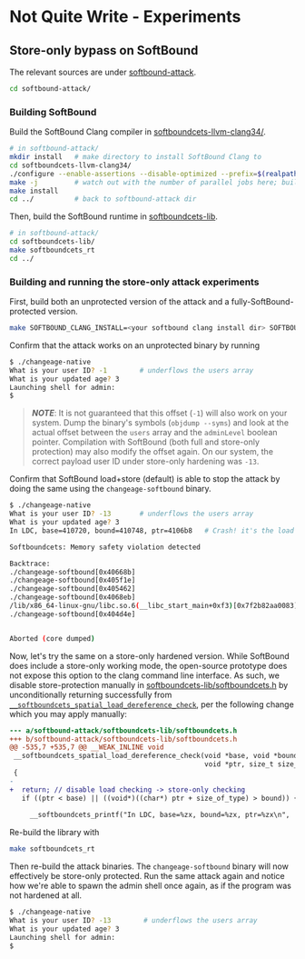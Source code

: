 # Not Quite Write - Experiments

## Store-only bypass on SoftBound
The relevant sources are under [softbound-attack](/softbound-attack/). 
```bash
cd softbound-attack/
```

### Building SoftBound
Build the SoftBound Clang compiler in [softboundcets-llvm-clang34/](/softbound-attack/softboundcets-llvm-clang34/). 
```bash
# in softbound-attack/
mkdir install   # make directory to install SoftBound Clang to
cd softboundcets-llvm-clang34/
./configure --enable-assertions --disable-optimized --prefix=$(realpath ../install/)
make -j         # watch out with the number of parallel jobs here; building LLVM/Clang can quickly go out of memory
make install
cd ../          # back to softbound-attack dir
```

Then, build the SoftBound runtime in [softboundcets-lib](/softbound-attack/softboundcets-lib/).
```bash
# in softbound-attack/
cd softboundcets-lib/
make softboundcets_rt
cd ../
```

### Building and running the store-only attack experiments
First, build both an unprotected version of the attack and a fully-SoftBound-protected version.

```bash
make SOFTBOUND_CLANG_INSTALL=<your softbound clang install dir> SOFTBOUND_LIB_DIR=$(realpath ../softboundcets-lib/)
```

Confirm that the attack works on an unprotected binary by running 
```bash
$ ./changeage-native
What is your user ID? -1        # underflows the users array
What is your updated age? 3
Launching shell for admin:
$ 
```

> **_NOTE_**: It is not guaranteed that this offset (`-1`) will also work on your system. Dump the binary's symbols (`objdump --syms`) and look at the actual offset between the `users` array and the `adminLevel` boolean pointer. Compilation with SoftBound (both full and store-only protection) may also modify the offset again. On our system, the correct payload user ID under store-only hardening was `-13`. 

Confirm that SoftBound load+store (default) is able to stop the attack by doing the same using the `changeage-softbound` binary.
```bash
$ ./changeage-native
What is your user ID? -13       # underflows the users array
What is your updated age? 3
In LDC, base=410720, bound=410748, ptr=4106b8   # Crash! it's the load dereference check (LDC) who catches it

Softboundcets: Memory safety violation detected

Backtrace:
./changeage-softbound[0x40668b]
./changeage-softbound[0x405f1e]
./changeage-softbound[0x405462]
./changeage-softbound[0x4068eb]
/lib/x86_64-linux-gnu/libc.so.6(__libc_start_main+0xf3)[0x7f2b82aa0083]
./changeage-softbound[0x404d4e]


Aborted (core dumped)
```
Now, let's try the same on a store-only hardened version. While SoftBound does include a store-only working mode, the open-source prototype does not expose this option to the clang command line interface. As such, we disable store-protection manually in [softboundcets-lib/softboundcets.h](/softbound-attack/softboundcets-lib/softboundcets.h) by unconditionally returning successfully from [`__softboundcets_spatial_load_dereference_check`](/softbound-attack/softboundcets-lib/softboundcets.h#L535), per the following change which you may apply manually:
```diff
--- a/softbound-attack/softboundcets-lib/softboundcets.h
+++ b/softbound-attack/softboundcets-lib/softboundcets.h
@@ -535,7 +535,7 @@ __WEAK_INLINE void
 __softboundcets_spatial_load_dereference_check(void *base, void *bound, 
                                                void *ptr, size_t size_of_type)
 {
-
+  return; // disable load checking -> store-only checking
   if ((ptr < base) || ((void*)((char*) ptr + size_of_type) > bound)) {
 
     __softboundcets_printf("In LDC, base=%zx, bound=%zx, ptr=%zx\n",
```

Re-build the library with 
```bash
make softboundcets_rt
```

Then re-build the attack binaries. The `changeage-softbound` binary will now effectively be store-only protected. Run the same attack again and notice how we're able to spawn the admin shell once again, as if the program was not hardened at all.  
```bash
$ ./changeage-native
What is your user ID? -13        # underflows the users array
What is your updated age? 3
Launching shell for admin:
$ 
```
